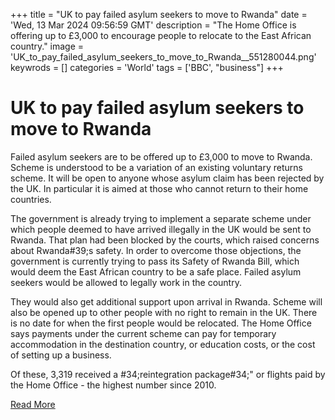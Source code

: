 +++
title = "UK to pay failed asylum seekers to move to Rwanda"
date = 'Wed, 13 Mar 2024 09:56:59 GMT'
description = "The Home Office is offering up to £3,000 to encourage people to relocate to the East African country."
image = 'UK_to_pay_failed_asylum_seekers_to_move_to_Rwanda__551280044.png'
keywrods =  []
categories = 'World'
tags = ['BBC', "business"]
+++

# UK to pay failed asylum seekers to move to Rwanda

Failed asylum seekers are to be offered up to £3,000 to move to Rwanda.
Scheme is understood to be a variation of an existing voluntary returns scheme.
It will be open to anyone whose asylum claim has been rejected by the UK.
In particular it is aimed at those who cannot return to their home countries.

The government is already trying to implement a separate scheme under which people deemed to have arrived illegally in the UK would be sent to Rwanda.
That plan had been blocked by the courts, which raised concerns about Rwanda<bb>#39;s safety.
In order to overcome those objections, the government is currently trying to pass its Safety of Rwanda Bill, which would deem the East African country to be a safe place.
Failed asylum seekers would be allowed to legally work in the country.

They would also get additional support upon arrival in Rwanda.
Scheme will also be opened up to other people with no right to remain in the UK.
There is no date for when the first people would be relocated.
The Home Office says payments under the current scheme can pay for temporary accommodation in the destination country, or education costs, or the cost of setting up a business.

Of these, 3,319 received a <bb>#34;reintegration package<bb>#34;" or flights paid by the Home Office - the highest number since 2010.


[Read More](https://www.bbc.co.uk/news/uk-politics-68550404)
